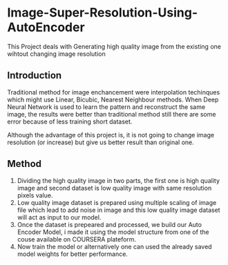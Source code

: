 # Image-Super-Resolution-Using-AutoEncoder
This Project deals with Generating high quality image from the existing one wihtout changing image resolution

## Introduction
Traditional method for image enchancement were interpolation techinques which might use Linear, Bicubic, Nearest Neighbour methods.
When Deep Neural Network is used to learn the pattern and reconstruct the same image, the results were better than traditional method still there are some error because of less training short dataset.

Although the advantage of this project is, it is not going to change image resolution (or increase) but give us better result than original one.

## Method
1. Dividing the high quality image in two parts, the first one is high quality image and second dataset is low quality image with same resolution pixels value.
2. Low quality image dataset is prepared using multiple scaling of image file which lead to add noise in image and this low quality image dataset will act as input to our model.
3. Once the dataset is prepeared and processed, we build our Auto Encoder Model, i made it using the model structure from one of the couse available on COURSERA plateform.
4. Now train the model or alternatively one can used the already saved model weights for better performance.


